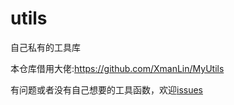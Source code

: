 # utils
自己私有的工具库

本仓库借用大佬:https://github.com/XmanLin/MyUtils

有问题或者没有自己想要的工具函数，欢迎[issues](https://github.com/XmanLin/MyUtils/issues)

